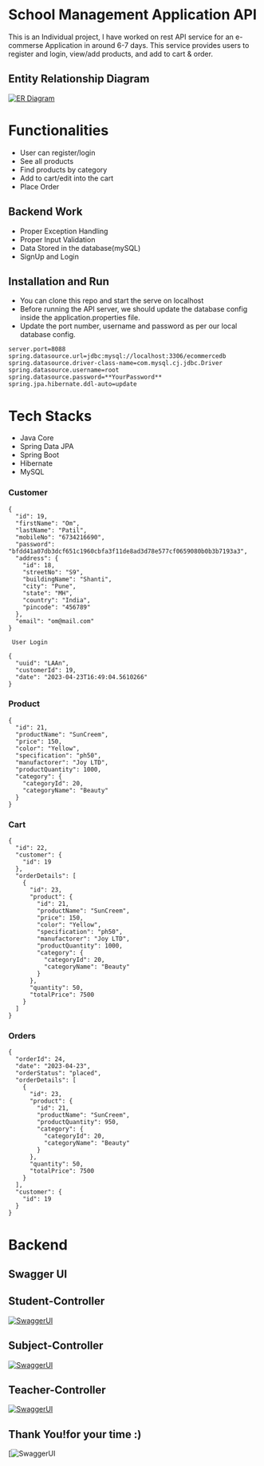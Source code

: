 # School Management Application API
This is an Individual project, I have worked on rest API service for an e-commerse Application in around 6-7 days. This service provides users to register and login, view/add products, and add to cart & order.

## Entity Relationship Diagram

[![ER Diagram](https://github.com/faterenuka/e-commerce-app/blob/main/Images/ER%20Diagram.png?raw=true)](https://github.com/faterenuka/e-commerce-app/blob/main/Images/ER%20Diagram.png?raw=true)


# Functionalities
-   User can register/login
-   See all products
-   Find products by category
-   Add to cart/edit into the cart
-   Place Order


## Backend Work
-  Proper Exception Handling
-  Proper Input Validation
-   Data Stored in the database(mySQL)
-   SignUp and Login

## Installation and Run
-  You can clone this repo and start the serve on localhost
-   Before running the API server, we should update the database config inside the application.properties file.
-   Update the port number, username and password as per our local database config.
```
server.port=8088
spring.datasource.url=jdbc:mysql://localhost:3306/ecommercedb
spring.datasource.driver-class-name=com.mysql.cj.jdbc.Driver
spring.datasource.username=root
spring.datasource.password=**YourPassword**
spring.jpa.hibernate.ddl-auto=update
```
# Tech Stacks

-   Java Core
-   Spring Data JPA
-   Spring Boot
-   Hibernate
-   MySQL

### Customer
```
{
  "id": 19,
  "firstName": "Om",
  "lastName": "Patil",
  "mobileNo": "6734216690",
  "password": "bfdd41a07db3dcf651c1960cbfa3f11de8ad3d78e577cf0659080b0b3b7193a3",
  "address": {
    "id": 18,
    "streetNo": "S9",
    "buildingName": "Shanti",
    "city": "Pune",
    "state": "MH",
    "country": "India",
    "pincode": "456789"
  },
  "email": "om@mail.com"
}

 User Login
 
{
  "uuid": "LAAn",
  "customerId": 19,
  "date": "2023-04-23T16:49:04.5610266"
}
```

### Product
```
{
  "id": 21,
  "productName": "SunCreem",
  "price": 150,
  "color": "Yellow",
  "specification": "ph50",
  "manufactorer": "Joy LTD",
  "productQuantity": 1000,
  "category": {
    "categoryId": 20,
    "categoryName": "Beauty"
  }
}
```
### Cart
```
{
  "id": 22,
  "customer": {
    "id": 19
  },
  "orderDetails": [
    {
      "id": 23,
      "product": {
        "id": 21,
        "productName": "SunCreem",
        "price": 150,
        "color": "Yellow",
        "specification": "ph50",
        "manufactorer": "Joy LTD",
        "productQuantity": 1000,
        "category": {
          "categoryId": 20,
          "categoryName": "Beauty"
        }
      },
      "quantity": 50,
      "totalPrice": 7500
    }
  ]
}
```
### Orders
```
{
  "orderId": 24,
  "date": "2023-04-23",
  "orderStatus": "placed",
  "orderDetails": [
    {
      "id": 23,
      "product": {
        "id": 21,
        "productName": "SunCreem",
        "productQuantity": 950,
        "category": {
          "categoryId": 20,
          "categoryName": "Beauty"
        }
      },
      "quantity": 50,
      "totalPrice": 7500
    }
  ],
  "customer": {
    "id": 19
  }
}
```

# Backend

## Swagger UI

## Student-Controller
[![SwaggerUI](https://github.com/faterenuka/SchoolManagement/blob/main/ControllerImages/StudentController.png?raw=true)](https://github.com/faterenuka/SchoolManagement/blob/main/ControllerImages/StudentController.png?raw=true)

## Subject-Controller
[![SwaggerUI](https://github.com/faterenuka/SchoolManagement/blob/main/ControllerImages/SubjectController.png?raw=true)](https://github.com/faterenuka/SchoolManagement/blob/main/ControllerImages/SubjectController.png?raw=true)

## Teacher-Controller
[![SwaggerUI](https://github.com/faterenuka/SchoolManagement/blob/main/ControllerImages/TeacherController.png?raw=true)](https://github.com/faterenuka/SchoolManagement/blob/main/ControllerImages/TeacherController.png?raw=true)

## Thank You!for your time :)
[![SwaggerUI](https://allfreethankyounotes.com/wp-content/uploads/2021/08/all-free-thank-you-gif-6.gif)
